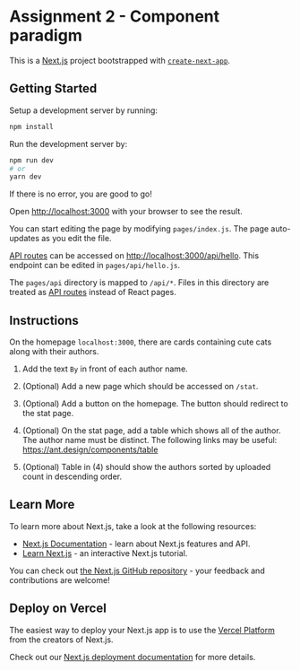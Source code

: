 # Assignment 2 - Component paradigm

This is a [Next.js](https://nextjs.org/) project bootstrapped with [`create-next-app`](https://github.com/vercel/next.js/tree/canary/packages/create-next-app).

## Getting Started

Setup a development server by running:
```bash
npm install
```

Run the development server by:

```bash
npm run dev
# or
yarn dev
```

If there is no error, you are good to go!

Open [http://localhost:3000](http://localhost:3000) with your browser to see the result.

You can start editing the page by modifying `pages/index.js`. The page auto-updates as you edit the file.

[API routes](https://nextjs.org/docs/api-routes/introduction) can be accessed on [http://localhost:3000/api/hello](http://localhost:3000/api/hello). This endpoint can be edited in `pages/api/hello.js`.

The `pages/api` directory is mapped to `/api/*`. Files in this directory are treated as [API routes](https://nextjs.org/docs/api-routes/introduction) instead of React pages.

## Instructions

On the homepage `localhost:3000`, there are cards containing cute cats along with their authors.

1. Add the text `By` in front of each author name.

2. (Optional) Add a new page which should be accessed on `/stat`.

3. (Optional) Add a button on the homepage. The button should redirect to the stat page.

4. (Optional) On the stat page, add a table which shows all of the author. The author name must be distinct.
The following links may be useful: https://ant.design/components/table

5. (Optional) Table in (4) should show the authors sorted by uploaded count in descending order.

## Learn More

To learn more about Next.js, take a look at the following resources:

- [Next.js Documentation](https://nextjs.org/docs) - learn about Next.js features and API.
- [Learn Next.js](https://nextjs.org/learn) - an interactive Next.js tutorial.

You can check out [the Next.js GitHub repository](https://github.com/vercel/next.js/) - your feedback and contributions are welcome!

## Deploy on Vercel

The easiest way to deploy your Next.js app is to use the [Vercel Platform](https://vercel.com/new?utm_medium=default-template&filter=next.js&utm_source=create-next-app&utm_campaign=create-next-app-readme) from the creators of Next.js.

Check out our [Next.js deployment documentation](https://nextjs.org/docs/deployment) for more details.
